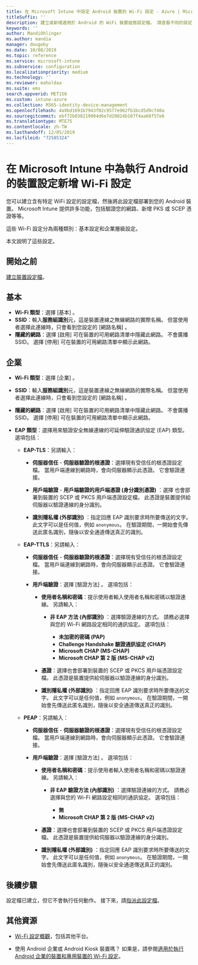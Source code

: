 ```yaml
---
title: 在 Microsoft Intune 中設定 Android 裝置的 Wi-Fi 設定 - Azure | Microsoft Docs
titleSuffix: ''
description: 建立或新增適用於 Android 的 WiFi 裝置組態設定檔。 請查看不同的設定，包括在 Microsoft Intune 中新增憑證、選擇 EAP 類型，以及選取驗證方法。
keywords: ''
author: MandiOhlinger
ms.author: mandia
manager: dougeby
ms.date: 10/08/2019
ms.topic: reference
ms.service: microsoft-intune
ms.subservice: configuration
ms.localizationpriority: medium
ms.technology: ''
ms.reviewer: maholdaa
ms.suite: ems
search.appverid: MET150
ms.custom: intune-azure
ms.collection: M365-identity-device-management
ms.openlocfilehash: 4a9bd1691b7943f02c9577e962fb1bcd5d9cf40a
ms.sourcegitcommit: ebf72b038219904d6e7d20024b107f4aa68f57e6
ms.translationtype: MTE75
ms.contentlocale: zh-TW
ms.lasthandoff: 12/05/2019
ms.locfileid: "72585324"
---
```

# <a name="add-wi-fi-settings-for-devices-running-android-in-microsoft-intune"></a>在 Microsoft Intune 中為執行 Android 的裝置設定新增 Wi-Fi 設定

您可以建立含有特定 WiFi 設定的設定檔，然後將此設定檔部署到您的 Android 裝置。 Microsoft Intune 提供許多功能，包括驗證您的網路、新增 PKS 或 SCEP 憑證等等。

這些 Wi-Fi 設定分為兩種類別：基本設定和企業層級設定。

本文說明了這些設定。

## <a name="before-you-begin"></a>開始之前

[建立裝置設定檔](device-profile-create.md)。

## <a name="basic"></a>基本

- **Wi-Fi 類型**：選擇 [基本]  。
- **SSID**：輸入**服務組識別**元，這是裝置連線之無線網路的實際名稱。 但當使用者選擇此連線時，只會看到您設定的 [網路名稱]  。
- **隱藏的網路**：選擇 [啟用]  可在裝置的可用網路清單中隱藏此網路。 不會廣播 SSID。 選擇 [停用]  可在裝置的可用網路清單中顯示此網路。

## <a name="enterprise"></a>企業

- **Wi-Fi 類型**：選擇 [企業]  。
- **SSID**：輸入**服務組識別**元，這是裝置連線之無線網路的實際名稱。 但當使用者選擇此連線時，只會看到您設定的 [網路名稱]  。
- **隱藏的網路**：選擇 [啟用]  可在裝置的可用網路清單中隱藏此網路。 不會廣播 SSID。 選擇 [停用]  可在裝置的可用網路清單中顯示此網路。
- **EAP 類型**：選擇用來驗證安全無線連線的可延伸驗證通訊協定 (EAP) 類型。 選項包括： 

  - **EAP-TLS**：另請輸入：

    - **伺服器信任** - **伺服器驗證的根憑證**：選擇現有受信任的根憑證設定檔。 當用戶端連線到網路時，會向伺服器顯示此憑證。 它會驗證連接。

    - **用戶端驗證** - **用戶端驗證的用戶端憑證 (身分識別憑證)** ：選擇 也會部署到裝置的 SCEP 或 PKCS 用戶端憑證設定檔。 此憑證是裝置提供給伺服器以驗證連線的身分識別。

    - **識別隱私權 (外部識別)** ：指定回應 EAP 識別要求時所要傳送的文字。 此文字可以是任何值，例如 `anonymous`。 在驗證期間，一開始會先傳送此匿名識別，隨後以安全通道傳送真正的識別。

  - **EAP-TTLS**：另請輸入：

    - **伺服器信任** - **伺服器驗證的根憑證**：選擇現有受信任的根憑證設定檔。 當用戶端連線到網路時，會向伺服器顯示此憑證。 它會驗證連接。

    - **用戶端驗證**：選擇 [驗證方法]  。 選項包括：

      - **使用者名稱和密碼**：提示使用者輸入使用者名稱和密碼以驗證連線。 另請輸入：
        - **非 EAP 方法 (內部識別)** ：選擇驗證連線的方式。 請務必選擇與您的 Wi-Fi 網路設定相同的通訊協定。 選項包括：

          - **未加密的密碼 (PAP)**
          - **Challenge Handshake 驗證通訊協定 (CHAP)**
          - **Microsoft CHAP (MS-CHAP)**
          - **Microsoft CHAP 第 2 版 (MS-CHAP v2)**

      - **憑證**：選擇也會部署到裝置的 SCEP 或 PKCS 用戶端憑證設定檔。 此憑證是裝置提供給伺服器以驗證連線的身分識別。

      - **識別隱私權 (外部識別)** ：指定回應 EAP 識別要求時所要傳送的文字。 此文字可以是任何值，例如 `anonymous`。 在驗證期間，一開始會先傳送此匿名識別，隨後以安全通道傳送真正的識別。

  - **PEAP**：另請輸入：

    - **伺服器信任** - **伺服器驗證的根憑證**：選擇現有受信任的根憑證設定檔。 當用戶端連線到網路時，會向伺服器顯示此憑證。 它會驗證連接。

    - **用戶端驗證**：選擇 [驗證方法]  。 選項包括：

      - **使用者名稱和密碼**：提示使用者輸入使用者名稱和密碼以驗證連線。 另請輸入：
        - **非 EAP 驗證方法 (內部識別)** ：選擇驗證連線的方式。 請務必選擇與您的 Wi-Fi 網路設定相同的通訊協定。 選項包括：

          - **無**
          - **Microsoft CHAP 第 2 版 (MS-CHAP v2)**

      - **憑證**：選擇也會部署到裝置的 SCEP 或 PKCS 用戶端憑證設定檔。 此憑證是裝置提供給伺服器以驗證連線的身分識別。

      - **識別隱私權 (外部識別)** ：指定回應 EAP 識別要求時所要傳送的文字。 此文字可以是任何值，例如 `anonymous`。 在驗證期間，一開始會先傳送此匿名識別，隨後以安全通道傳送真正的識別。

## <a name="next-steps"></a>後續步驟

設定檔已建立，但它不會執行任何動作。 接下來，請[指派此設定檔](device-profile-assign.md)。

## <a name="more-resources"></a>其他資源

- [Wi-Fi 設定概觀](wi-fi-settings-configure.md)，包括其他平台。

- 使用 Android 企業或 Android Kiosk 裝置嗎？ 如果是，請參閱[適用於執行 Android 企業的裝置和專用裝置的 Wi-Fi 設定](wi-fi-settings-android-enterprise.md)。
